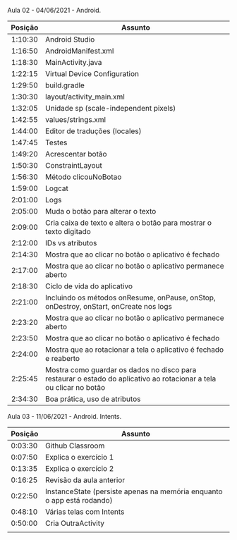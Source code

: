 Aula 02 - 04/06/2021 - Android.

| Posição | Assunto                                                      |
| :-----: | ------------------------------------------------------------ |
| 1:10:30 | Android Studio                                               |
| 1:16:50 | AndroidManifest.xml                                          |
| 1:18:30 | MainActivity.java                                            |
| 1:22:15 | Virtual Device Configuration                                 |
| 1:29:50 | build.gradle                                                 |
| 1:30:30 | layout/activity_main.xml                                     |
| 1:32:05 | Unidade sp (scale-independent pixels)                        |
| 1:42:55 | values/strings.xml                                           |
| 1:44:00 | Editor de traduções (locales)                                |
| 1:47:45 | Testes                                                       |
| 1:49:20 | Acrescentar botão                                            |
| 1:50:30 | ConstraintLayout                                             |
| 1:56:30 | Método clicouNoBotao                                         |
| 1:59:00 | Logcat                                                       |
| 2:01:00 | Logs                                                         |
| 2:05:00 | Muda o botão para alterar o texto                            |
| 2:09:00 | Cria caixa de texto e altera o botão para mostrar o texto digitado |
| 2:12:00 | IDs vs atributos                                             |
| 2:14:30 | Mostra que ao clicar no botão <VOLTAR>  o aplicativo é fechado |
| 2:17:00 | Mostra que ao clicar no botão <HOME> o aplicativo permanece aberto |
| 2:18:30 | Ciclo de vida do aplicativo                                  |
| 2:21:00 | Incluindo os métodos onResume, onPause, onStop, onDestroy, onStart, onCreate  nos logs |
| 2:23:20 | Mostra que ao clicar no botão <HOME> o aplicativo permanece aberto |
| 2:23:50 | Mostra que ao clicar no botão <VOLTAR>  o aplicativo é fechado |
| 2:24:00 | Mostra que ao rotacionar a tela o aplicativo é fechado e reaberto |
| 2:25:45 | Mostra como guardar os dados no disco para restaurar o estado do aplicativo ao rotacionar a tela ou clicar no botão <VOLTAR> |
| 2:34:30 | Boa prática, uso de atributos                                |

Aula 03 - 11/06/2021 - Android. Intents.

| Posição | Assunto                                                      |
| ------- | ------------------------------------------------------------ |
| 0:03:30 | Github Classroom                                             |
| 0:07:50 | Explica o exercício 1                                        |
| 0:13:35 | Explica o exercício 2                                        |
| 0:16:25 | Revisão da aula anterior                                     |
| 0:22:50 | InstanceState (persiste apenas na memória enquanto o app está rodando) |
| 0:48:10 | Várias telas com Intents                                     |
| 0:50:00 | Cria OutraActivity                                           |
|         |                                                              |

